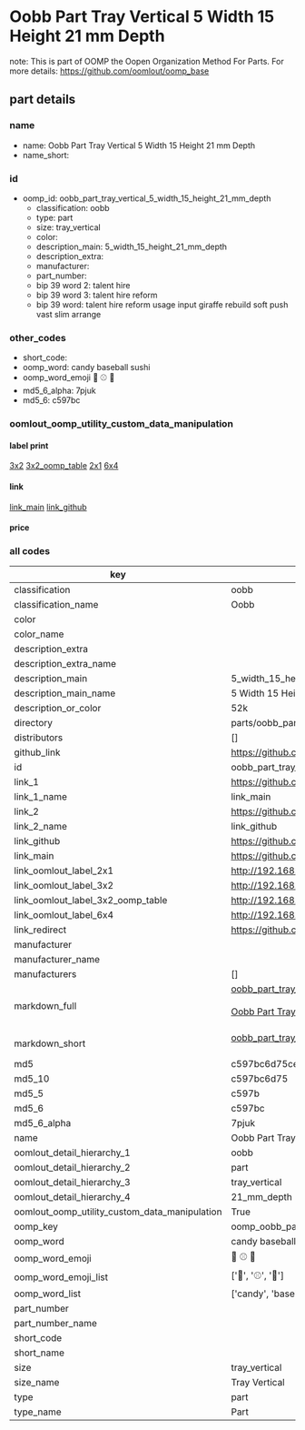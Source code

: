 # Oobb Part Tray Vertical 5 Width 15 Height 21 mm Depth  

note: This is part of OOMP the Oopen Organization Method For Parts. For more details: https://github.com/oomlout/oomp_base

##  part details
  







### name
* name: Oobb Part Tray Vertical 5 Width 15 Height 21 mm Depth
* name_short: 
### id
* oomp_id: oobb_part_tray_vertical_5_width_15_height_21_mm_depth
  * classification: oobb
  * type: part
  * size: tray_vertical
  * color: 
  * description_main: 5_width_15_height_21_mm_depth
  * description_extra: 
  * manufacturer: 
  * part_number: 
  * bip 39 word 2: talent hire
  * bip 39 word 3: talent hire reform
  * bip 39 word: talent hire reform usage input giraffe rebuild soft push vast slim arrange

### other_codes
* short_code: 
* oomp_word: candy baseball sushi
* oomp_word_emoji :candy: :baseball: :sushi:
* md5_6_alpha: 7pjuk
* md5_6: c597bc






### oomlout_oomp_utility_custom_data_manipulation
#### label print
[3x2](http://192.168.1.245:1112/?label=oomp%207pjuk)
[3x2_oomp_table](http://192.168.1.108:1112/?label=oomp%207pjuk)
[2x1](http://192.168.1.242:1112/?label=oomp%207pjuk)
[6x4](http://192.168.1.55:1112/?label=oomp%207pjuk)    

#### link

[link_main](https://github.com/oomlout/oomlout_oomp_version_1_messy/tree/main/parts/oobb_part_tray_vertical_5_width_15_height_21_mm_depth) [link_github](https://github.com/oomlout/oomlout_oomp_version_1_messy/tree/main/parts/oobb_part_tray_vertical_5_width_15_height_21_mm_depth)                             

#### price







### all codes 
| key | value |  
| --- | --- |  
| classification | oobb |  
| classification_name | Oobb |  
| color |  |  
| color_name |  |  
| description_extra |  |  
| description_extra_name |  |  
| description_main | 5_width_15_height_21_mm_depth |  
| description_main_name | 5 Width 15 Height 21 mm Depth |  
| description_or_color | 52k |  
| directory | parts/oobb_part_tray_vertical_5_width_15_height_21_mm_depth |  
| distributors | [] |  
| github_link | https://github.com/oomlout/oomlout_oomp_part_src/tree/main/parts/oobb_part_tray_vertical_5_width_15_height_21_mm_depth |  
| id | oobb_part_tray_vertical_5_width_15_height_21_mm_depth |  
| link_1 | https://github.com/oomlout/oomlout_oomp_version_1_messy/tree/main/parts/oobb_part_tray_vertical_5_width_15_height_21_mm_depth |  
| link_1_name | link_main |  
| link_2 | https://github.com/oomlout/oomlout_oomp_version_1_messy/tree/main/parts/oobb_part_tray_vertical_5_width_15_height_21_mm_depth |  
| link_2_name | link_github |  
| link_github | https://github.com/oomlout/oomlout_oomp_version_1_messy/tree/main/parts/oobb_part_tray_vertical_5_width_15_height_21_mm_depth |  
| link_main | https://github.com/oomlout/oomlout_oomp_version_1_messy/tree/main/parts/oobb_part_tray_vertical_5_width_15_height_21_mm_depth |  
| link_oomlout_label_2x1 | http://192.168.1.242:1112/?label=oomp%207pjuk |  
| link_oomlout_label_3x2 | http://192.168.1.245:1112/?label=oomp%207pjuk |  
| link_oomlout_label_3x2_oomp_table | http://192.168.1.108:1112/?label=oomp%207pjuk |  
| link_oomlout_label_6x4 | http://192.168.1.55:1112/?label=oomp%207pjuk |  
| link_redirect | https://github.com/oomlout/oomlout_oomp_version_1_messy/tree/main/parts/oobb_part_tray_vertical_5_width_15_height_21_mm_depth |  
| manufacturer |  |  
| manufacturer_name |  |  
| manufacturers | [] |  
| markdown_full | [oobb_part_tray_vertical_5_width_15_height_21_mm_depth](none)<br>[](none)<br>[Oobb Part Tray Vertical 5 Width 15 Height 21 Mm Depth](none)<br><br> |  
| markdown_short | [oobb_part_tray_vertical_5_width_15_height_21_mm_depth](none)<br><br> |  
| md5 | c597bc6d75ce566988ba5ef9689b06eb |  
| md5_10 | c597bc6d75 |  
| md5_5 | c597b |  
| md5_6 | c597bc |  
| md5_6_alpha | 7pjuk |  
| name | Oobb Part Tray Vertical 5 Width 15 Height 21 mm Depth |  
| oomlout_detail_hierarchy_1 | oobb |  
| oomlout_detail_hierarchy_2 | part |  
| oomlout_detail_hierarchy_3 | tray_vertical |  
| oomlout_detail_hierarchy_4 | 21_mm_depth |  
| oomlout_oomp_utility_custom_data_manipulation | True |  
| oomp_key | oomp_oobb_part_tray_vertical_5_width_15_height_21_mm_depth |  
| oomp_word | candy baseball sushi |  
| oomp_word_emoji | :candy: :baseball: :sushi: |  
| oomp_word_emoji_list | [':candy:', ':baseball:', ':sushi:'] |  
| oomp_word_list | ['candy', 'baseball', 'sushi'] |  
| part_number |  |  
| part_number_name |  |  
| short_code |  |  
| short_name |  |  
| size | tray_vertical |  
| size_name | Tray Vertical |  
| type | part |  
| type_name | Part |  
